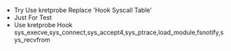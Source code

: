 * Try Use kretprobe Replace 'Hook Syscall Table'
* Just For Test
* Use kretprobe Hook sys_execve,sys_connect,sys_accept4,sys_ptrace,load_module,fsnotify,sys_recvfrom